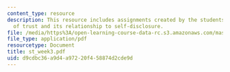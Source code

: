 ```yaml
---
content_type: resource
description: This resource includes assignments created by the students on the measurement
  of trust and its relationship to self-disclosure.
file: /media/https%3A/open-learning-course-data-rc.s3.amazonaws.com/mas-965-relational-machines-spring-2005/d9cdbc36a9d4a97220f458874d2cde9d_st_week3.pdf
file_type: application/pdf
resourcetype: Document
title: st_week3.pdf
uid: d9cdbc36-a9d4-a972-20f4-58874d2cde9d
---
```

